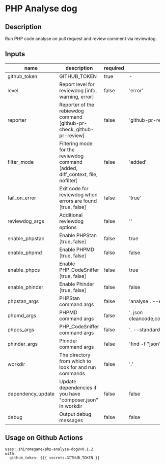 # PHP Analyse dog

## Description
Run PHP code analyse on pull request and review comment via reviewdog.

## Inputs
name | description | required | default
---|---|---|---
github_token|GITHUB_TOKEN|true|-
level|Report level for reviewdog [info, warning, error]|false|'error'
reporter|Reporter of the rebiewdog command [github-pr-check, github-pr-review]|false|'github-pr-review'
filter_mode|Filtering mode for the reviewdog command [added, diff_context, file, nofilter]|false|'added'
fail_on_error|Exit code for reviewdog when errors are found [true, false]|false|'true'
reviewdog_args|Additional reviewdog options|false|''
enable_phpstan|Enable PHPStan [true, false]|false|true
enable_phpmd|Enable PHPMD [true, false]|false|false
enable_phpcs|Enable PHP_CodeSniffer [true, false]|false|true
enable_phinder|Enable Phinder [true, false]|false|false
phpstan_args|PHPStan command args|false|'analyse . --error-format=raw --no-progress'
phpmd_args|PHPMD command args|false|'. json cleancode,codesize,controversial,design,naming,unusedcode'
phpcs_args|PHP_CodeSniffer command args|false|'. --standard=PSR12 --report=json -q'
phinder_args|Phinder command args|false|'find -f "json" .'
workdir|The directory from which to look for and run commands|false|'.'
dependency_update|Update dependencies if you have "composer.json" in workdir|false|false
debug|Output debug messages|false|false

## Usage on Github Actions
```
uses: shiromegane/php-analyse-dog@v0.1.2
with:
  github_token: ${{ secrets.GITHUB_TOKEN }}
```
